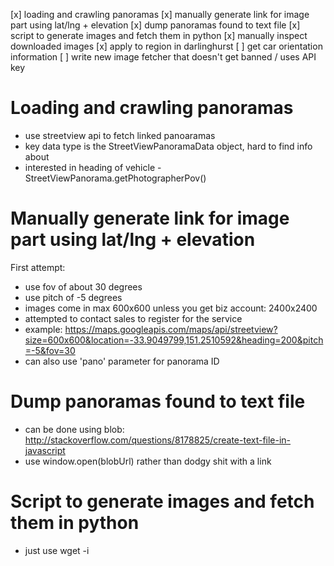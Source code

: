 [x] loading and crawling panoramas
[x] manually generate link for image part using lat/lng + elevation
[x] dump panoramas found to text file
[x] script to generate images and fetch them in python
[x] manually inspect downloaded images
[x] apply to region in darlinghurst
[ ] get car orientation information
[ ] write new image fetcher that doesn't get banned / uses API key

Loading and crawling panoramas
==============================
 - use streetview api to fetch linked panoaramas
 - key data type is the StreetViewPanoramaData object, hard to find info about
 - interested in heading of vehicle - StreetViewPanorama.getPhotographerPov()

Manually generate link for image part using lat/lng + elevation
===============================================================

First attempt:
 - use fov of about 30 degrees
 - use pitch of -5 degrees
 - images come in max 600x600 unless you get biz account: 2400x2400
 - attempted to contact sales to register for the service
 - example: https://maps.googleapis.com/maps/api/streetview?size=600x600&location=-33.9049799,151.2510592&heading=200&pitch=-5&fov=30
 - can also use 'pano' parameter for panorama ID


Dump panoramas found to text file
=================================
 - can be done using blob: http://stackoverflow.com/questions/8178825/create-text-file-in-javascript
 - use window.open(blobUrl) rather than dodgy shit with a link

Script to generate images and fetch them in python
==================================================
 - just use wget -i <file-with-images-list-in>
